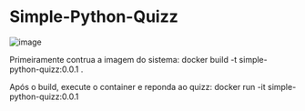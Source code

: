 # Simple-Python-Quizz

![image](https://user-images.githubusercontent.com/15057595/218906163-e54d400e-179c-459f-8f80-ff49525c4db9.png)

Primeiramente contrua a imagem do sistema:
docker build -t simple-python-quizz:0.0.1 .

Após o build, execute o container e reponda ao quizz:
docker run -it simple-python-quizz:0.0.1
